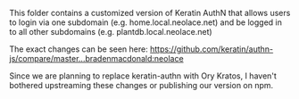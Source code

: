 This folder contains a customized version of Keratin AuthN that allows users to
login via one subdomain (e.g. home.local.neolace.net) and be logged in to all
other subdomains (e.g. plantdb.local.neolace.net)

The exact changes can be seen here:
https://github.com/keratin/authn-js/compare/master...bradenmacdonald:neolace

Since we are planning to replace keratin-authn with Ory Kratos, I haven't
bothered upstreaming these changes or publishing our version on npm.
